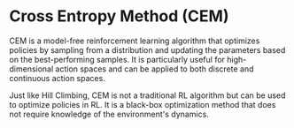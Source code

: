 # Cross Entropy Method (CEM)

CEM is a model-free reinforcement learning algorithm that optimizes policies by sampling from a distribution and updating the parameters based on the best-performing samples. It is particularly useful for high-dimensional action spaces and can be applied to both discrete and continuous action spaces.

Just like Hill Climbing, CEM is not a traditional RL algorithm but can be used to optimize policies in RL. It is a black-box optimization method that does not require knowledge of the environment's dynamics.
